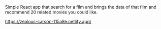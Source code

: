 Simple React app that search for a film and brings the data of that film and recommend 20 related movies you could like. 

https://zealous-carson-115a8e.netlify.app/